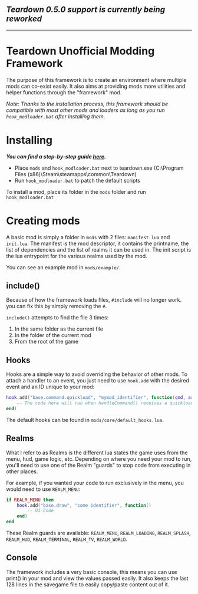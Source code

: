 ## **_Teardown 0.5.0 support is currently being reworked_**

---

# Teardown Unofficial Modding Framework

The purpose of this framework is to create an environment where multiple mods can co-exist easily.
It also aims at providing mods more utilities and helper functions through the "framework" mod.

_Note: Thanks to the installation process, this framework should be compatible with most other mods and loaders as long as you run `hook_modloader.bat` after installing them._

# Installing

***You can find a step-by-step guide [here](https://github.com/Thomasims/TeardownUMF-Examples/wiki/Installation-Guide).***

- Place `mods` and `hook_modloader.bat` next to teardown.exe (C:\Program Files (x86)\Steam\steamapps\common\Teardown)
- Run `hook_modloader.bat` to patch the default scripts

To install a mod, place its folder in the `mods` folder and run `hook_modloader.bat`

# Creating mods

A basic mod is simply a folder in `mods` with 2 files: `manifest.lua` and `init.lua`.
The manifest is the mod descriptor, it contains the printname, the list of dependencies and the list of realms it can be used in.
The init script is the lua entrypoint for the various realms used by the mod.

You can see an example mod in `mods/example/`.

## include()

Because of how the framework loads files, `#include` will no longer work. you can fix this by simply removing the `#`.

`include()` attempts to find the file 3 times:

1. In the same folder as the current file
2. In the folder of the current mod
3. From the root of the game

## Hooks

Hooks are a simple way to avoid overriding the behavior of other mods. To attach a handler to an event, you just need to use `hook.add` with the desired event and an ID unique to your mod:

```lua
hook.add("base.command.quickload", "mymod_identifier", function(cmd, arg0, ...)
	-- The code here will run when handleCommand() receives a quickload command
end)
```

The default hooks can be found in `mods/core/default_hooks.lua`.

## Realms

What I refer to as Realms is the different lua states the game uses from the menu, hud, game logic, etc.
Depending on where you need your mod to run, you'll need to use one of the Realm "guards" to stop code from executing in other places.

For example, if you wanted your code to run exclusively in the menu, you would need to use `REALM_MENU`:

```lua
if REALM_MENU then
	hook.add("base.draw", "some identifier", function()
		-- UI Code
	end)
end
```

These Realm guards are available: `REALM_MENU`, `REALM_LOADING`, `REALM_SPLASH`, `REALM_HUD`, `REALM_TERMINAL`, `REALM_TV`, `REALM_WORLD`.

## Console

The framework includes a very basic console, this means you can use print() in your mod and view the values passed easily.
It also keeps the last 128 lines in the savegame file to easily copy/paste content out of it.
